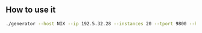 ## How to use it
```bash
./generator --host NIX --ip 192.5.32.28 --instances 20 --tport 9800 --hport 9700 --cluster tt --master true --node true --type ND
```